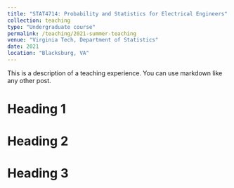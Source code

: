 ```yaml
---
title: "STAT4714: Probability and Statistics for Electrical Engineers"
collection: teaching
type: "Undergraduate course"
permalink: /teaching/2021-summer-teaching
venue: "Virginia Tech, Department of Statistics"
date: 2021
location: "Blacksburg, VA"
---
```


This is a description of a teaching experience. You can use markdown like any other post.

Heading 1
======

Heading 2
======

Heading 3
======
